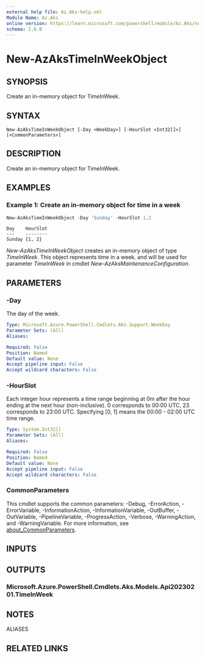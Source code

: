 ```yaml
---
external help file: Az.Aks-help.xml
Module Name: Az.Aks
online version: https://learn.microsoft.com/powershell/module/Az.Aks/new-AzAksTimeInWeekObject
schema: 2.0.0
---
```


# New-AzAksTimeInWeekObject

## SYNOPSIS
Create an in-memory object for TimeInWeek.

## SYNTAX

```
New-AzAksTimeInWeekObject [-Day <WeekDay>] [-HourSlot <Int32[]>] [<CommonParameters>]
```

## DESCRIPTION
Create an in-memory object for TimeInWeek.

## EXAMPLES

### Example 1: Create an in-memory object for time in a week
```powershell
New-AzAksTimeInWeekObject -Day 'Sunday' -HourSlot 1,2
```

```output
Day    HourSlot
---    --------
Sunday {1, 2}
```

*New-AzAksTimeInWeekObject* creates an in-memory object of type *TimeInWeek*.
This object represents time in a week.
and will be used for parameter *TimeInWeek* in cmdlet *New-AzAksMaintenanceConfiguration*.

## PARAMETERS

### -Day
The day of the week.

```yaml
Type: Microsoft.Azure.PowerShell.Cmdlets.Aks.Support.WeekDay
Parameter Sets: (All)
Aliases:

Required: False
Position: Named
Default value: None
Accept pipeline input: False
Accept wildcard characters: False
```

### -HourSlot
Each integer hour represents a time range beginning at 0m after the hour ending at the next hour (non-inclusive).
0 corresponds to 00:00 UTC, 23 corresponds to 23:00 UTC.
Specifying [0, 1] means the 00:00 - 02:00 UTC time range.

```yaml
Type: System.Int32[]
Parameter Sets: (All)
Aliases:

Required: False
Position: Named
Default value: None
Accept pipeline input: False
Accept wildcard characters: False
```

### CommonParameters
This cmdlet supports the common parameters: -Debug, -ErrorAction, -ErrorVariable, -InformationAction, -InformationVariable, -OutBuffer, -OutVariable, -PipelineVariable, -ProgressAction, -Verbose, -WarningAction, and -WarningVariable. For more information, see [about_CommonParameters](http://go.microsoft.com/fwlink/?LinkID=113216).

## INPUTS

## OUTPUTS

### Microsoft.Azure.PowerShell.Cmdlets.Aks.Models.Api20230201.TimeInWeek

## NOTES

ALIASES

## RELATED LINKS
